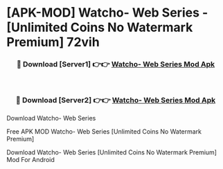 # [APK-MOD] Watcho- Web Series - [Unlimited Coins No Watermark Premium] 72vih



<div align="center">
<h3>🔴 Download [Server1] 👉👉 <a href="https://momento.my/?title=Watcho-_Web_Series">Watcho- Web Series Mod Apk</a></h3><br>

<h3>🔴 Download [Server2] 👉👉 <a href="https://momento.my/?title=Watcho-_Web_Series">Watcho- Web Series Mod Apk</a></h3>
</div>



Download Watcho- Web Series 

Free APK MOD Watcho- Web Series [Unlimited Coins No Watermark Premium]

Download Watcho- Web Series [Unlimited Coins No Watermark Premium] Mod For Android
